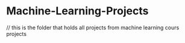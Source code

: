 # Machine-Learning-Projects

// this is the  folder that holds all projects from machine learning cours projects

